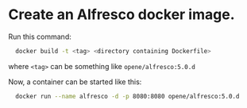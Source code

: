 # Create an Alfresco docker image.

Run this command:

```sh
  docker build -t <tag> <directory containing Dockerfile>
```
where `<tag>` can be something like `opene/alfresco:5.0.d`

Now, a container can be started like this:

```sh
  docker run --name alfresco -d -p 8080:8080 opene/alfresco:5.0.d
```
